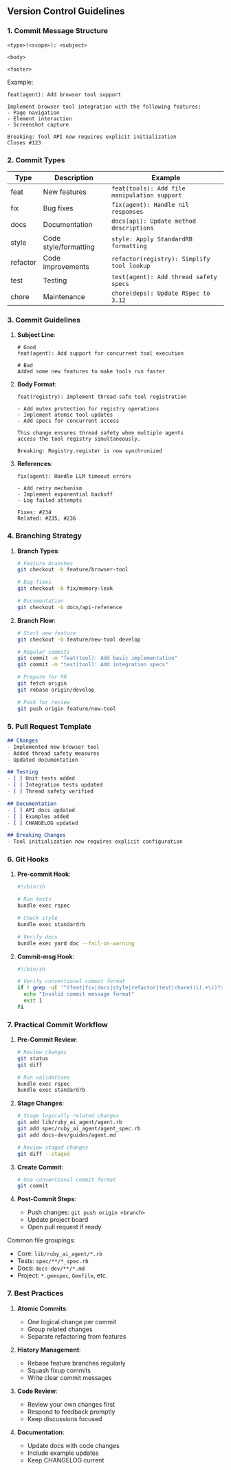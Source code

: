 ## Version Control Guidelines

### 1. Commit Message Structure

```
<type>(<scope>): <subject>

<body>

<footer>
```

Example:
```git
feat(agent): Add browser tool support

Implement browser tool integration with the following features:
- Page navigation
- Element interaction
- Screenshot capture

Breaking: Tool API now requires explicit initialization
Closes #123
```

### 2. Commit Types

| Type     | Description                        | Example |
|----------|------------------------------------|---------|
| feat     | New features                       | `feat(tools): Add file manipulation support` |
| fix      | Bug fixes                          | `fix(agent): Handle nil responses` |
| docs     | Documentation                      | `docs(api): Update method descriptions` |
| style    | Code style/formatting              | `style: Apply StandardRB formatting` |
| refactor | Code improvements                  | `refactor(registry): Simplify tool lookup` |
| test     | Testing                           | `test(agent): Add thread safety specs` |
| chore    | Maintenance                        | `chore(deps): Update RSpec to 3.12` |

### 3. Commit Guidelines

1. **Subject Line**:
   ```git
   # Good
   feat(agent): Add support for concurrent tool execution
   
   # Bad
   Added some new features to make tools run faster
   ```

2. **Body Format**:
   ```git
   feat(registry): Implement thread-safe tool registration

   - Add mutex protection for registry operations
   - Implement atomic tool updates
   - Add specs for concurrent access
   
   This change ensures thread safety when multiple agents
   access the tool registry simultaneously.

   Breaking: Registry.register is now synchronized
   ```

3. **References**:
   ```git
   fix(agent): Handle LLM timeout errors

   - Add retry mechanism
   - Implement exponential backoff
   - Log failed attempts

   Fixes: #234
   Related: #235, #236
   ```

### 4. Branching Strategy

1. **Branch Types**:
   ```bash
   # Feature branches
   git checkout -b feature/browser-tool
   
   # Bug fixes
   git checkout -b fix/memory-leak
   
   # Documentation
   git checkout -b docs/api-reference
   ```

2. **Branch Flow**:
   ```bash
   # Start new feature
   git checkout -b feature/new-tool develop
   
   # Regular commits
   git commit -m "feat(tool): Add basic implementation"
   git commit -m "test(tool): Add integration specs"
   
   # Prepare for PR
   git fetch origin
   git rebase origin/develop
   
   # Push for review
   git push origin feature/new-tool
   ```

### 5. Pull Request Template

```markdown
## Changes
- Implemented new browser tool
- Added thread safety measures
- Updated documentation

## Testing
- [ ] Unit tests added
- [ ] Integration tests updated
- [ ] Thread safety verified

## Documentation
- [ ] API docs updated
- [ ] Examples added
- [ ] CHANGELOG updated

## Breaking Changes
- Tool initialization now requires explicit configuration
```

### 6. Git Hooks

1. **Pre-commit Hook**:
   ```bash
   #!/bin/sh
   
   # Run tests
   bundle exec rspec
   
   # Check style
   bundle exec standardrb
   
   # Verify docs
   bundle exec yard doc --fail-on-warning
   ```

2. **Commit-msg Hook**:
   ```bash
   #!/bin/sh
   
   # Verify conventional commit format
   if ! grep -qE '^(feat|fix|docs|style|refactor|test|chore)(\(.+\))?: .+$' "$1"; then
     echo "Invalid commit message format"
     exit 1
   fi
   ```

### 7. Practical Commit Workflow

1. **Pre-Commit Review**:
   ```bash
   # Review changes
   git status
   git diff
   
   # Run validations
   bundle exec rspec
   bundle exec standardrb
   ```

2. **Stage Changes**:
   ```bash
   # Stage logically related changes
   git add lib/ruby_ai_agent/agent.rb
   git add spec/ruby_ai_agent/agent_spec.rb
   git add docs-dev/guides/agent.md
   
   # Review staged changes
   git diff --staged
   ```

3. **Create Commit**:
   ```bash
   # Use conventional commit format
   git commit
   ```

4. **Post-Commit Steps**:
   - Push changes: `git push origin <branch>`
   - Update project board
   - Open pull request if ready

Common file groupings:
- Core: `lib/ruby_ai_agent/*.rb`
- Tests: `spec/**/*_spec.rb` 
- Docs: `docs-dev/**/*.md`
- Project: `*.gemspec`, `Gemfile`, etc.
### 7. Best Practices

1. **Atomic Commits**:
   - One logical change per commit
   - Group related changes
   - Separate refactoring from features

2. **History Management**:
   - Rebase feature branches regularly
   - Squash fixup commits
   - Write clear commit messages

3. **Code Review**:
   - Review your own changes first
   - Respond to feedback promptly
   - Keep discussions focused

4. **Documentation**:
   - Update docs with code changes
   - Include example updates
   - Keep CHANGELOG current